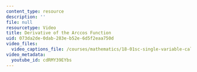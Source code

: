```yaml
---
content_type: resource
description: ''
file: null
resourcetype: Video
title: Derivative of the Arccos Function
uid: 073da2de-0dab-283e-b52e-6d5f2eaa750d
video_files:
  video_captions_file: /courses/mathematics/18-01sc-single-variable-calculus-fall-2010/1.-differentiation/part-b-implicit-differentiation-and-inverse-functions/session-15-implicit-differentiation-and-inverse-functions/derivative-of-the-arccos-function/cdRMY39EYbs.vtt
video_metadata:
  youtube_id: cdRMY39EYbs
---
```

